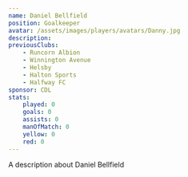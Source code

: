 ```yaml
---
name: Daniel Bellfield
position: Goalkeeper
avatar: /assets/images/players/avatars/Danny.jpg
description:
previousClubs:
    - Runcorn Albion
    - Winnington Avenue
    - Helsby
    - Halton Sports 
    - Halfway FC
sponsor: CDL
stats:
    played: 0
    goals: 0
    assists: 0
    manOfMatch: 0
    yellow: 0
    red: 0
---
```

A description about Daniel Bellfield